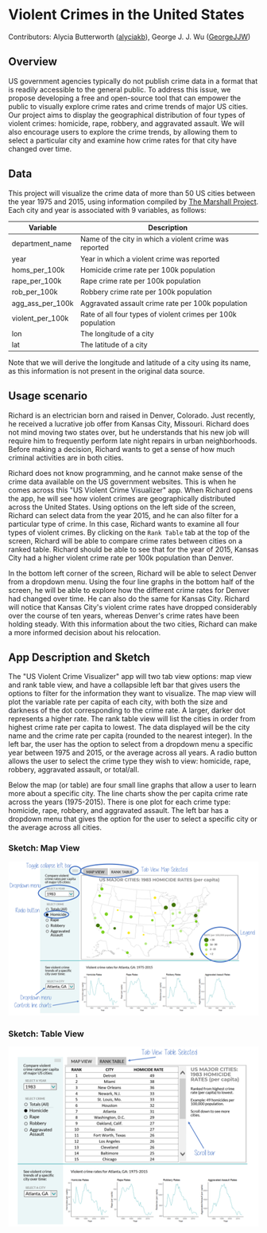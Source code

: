 # Violent Crimes in the United States

Contributors: Alycia Butterworth ([alyciakb](https://github.com/alyciakb)), George J. J. Wu ([GeorgeJJW](https://github.com/GeorgeJJW))

## Overview

US government agencies typically do not publish crime data in a format that is readily accessible to the general public. To address this issue, we propose developing a free and open-source tool that can empower the public to visually explore crime rates and crime trends of major US cities. Our project aims to display the geographical distribution of four types of violent crimes: homicide, rape, robbery, and aggravated assault. We will also encourage users to explore the crime trends, by allowing them to select a particular city and examine how crime rates for that city have changed over time.

## Data

This project will visualize the crime data of more than 50 US cities between the year 1975 and 2015, using information compiled by [The Marshall Project](https://github.com/themarshallproject/city-crime). Each city and year is associated with 9 variables, as follows:

| Variable | Description |
| -- | -- |
| department_name | Name of the city in which a violent crime was reported |
| year | Year in which a violent crime was reported |
| homs_per_100k | Homicide crime rate per 100k population |
| rape_per_100k | Rape crime rate per 100k population |
| rob_per_100k | Robbery crime rate per 100k population |
| agg_ass_per_100k | Aggravated assault crime rate per 100k population |
| violent_per_100k | Rate of all four types of violent crimes per 100k population |
| lon | The longitude of a city |
| lat | The latitude of a city |

Note that we will derive the longitude and latitude of a city using its name, as this information is not present in the original data source.

## Usage scenario

Richard is an electrician born and raised in Denver, Colorado. Just recently, he received a lucrative job offer from Kansas City, Missouri. Richard does not mind moving two states over, but he understands that his new job will require him to frequently perform late night repairs in urban neighborhoods. Before making a decision, Richard wants to get a sense of how much criminal activities are in both cities.

Richard does not know programming, and he cannot make sense of the crime data available on the US government websites. This is when he comes across this "US Violent Crime Visualizer" app. When Richard opens the app, he will see how violent crimes are geographically distributed across the United States. Using options on the left side of the screen, Richard can select data from the year 2015, and he can also filter for a particular type of crime. In this case, Richard wants to examine all four types of violent crimes. By clicking on the `Rank Table` tab at the top of the screen, Richard will be able to compare crime rates between cities on a ranked table. Richard should be able to see that for the year of 2015, Kansas City had a higher violent crime rate per 100k population than Denver.

In the bottom left corner of the screen, Richard will be able to select Denver from a dropdown menu. Using the four line graphs in the bottom half of the screen, he will be able to explore how the different crime rates for Denver had changed over time. He can also do the same for Kansas City. Richard will notice that Kansas City's violent crime rates have dropped considerably over the course of ten years, whereas Denver's crime rates have been holding steady. With this information about the two cities, Richard can make a more informed decision about his relocation.     

## App Description and Sketch

The "US Violent Crime Visualizer" app will two tab view options: map view and rank table view, and have a collapsible left bar that gives users the options to filter for the information they want to visualize. The map view will plot the variable rate per capita of each city, with both the size and darkness of the dot corresponding to the crime rate. A larger, darker dot represents a higher rate. The rank table view will list the cities in order from highest crime rate per capita to lowest. The data displayed will be the city name and the crime rate per capita (rounded to the nearest integer). In the left bar, the user has the option to select from a dropdown menu a specific year between 1975 and 2015, or the average across all years. A radio button allows the user to select the crime type they wish to view: homicide, rape, robbery, aggravated assault, or total/all.

Below the map (or table) are four small line graphs that allow a user to learn more about a specific city. The line charts show the per capita crime rate across the years (1975-2015). There is one plot for each crime type: homicide, rape, robbery, and aggravated assault. The left bar has a dropdown menu that gives the option for the user to select a specific city or the average across all cities.

### Sketch: Map View

![Tab View 1](img/mockup_map_annotated.png)

### Sketch: Table View

![Tab View 2](img/mockup_table_annotated.png)
